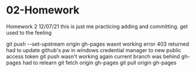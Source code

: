 # 02-Homework
Homework 2
12/07/21
this is just me practicing adding and committing.
get used to the feeling 

git push --set-upstream origin gh-pages wasnt working
    error 403 returned
        had to update github's pw in windows credential manager to new public access token
git push wasn't working again
    current branch was behind gh-pages
        had to relearn 
        git fetch origin gh-pages
        git pull origin gh-pages
    

